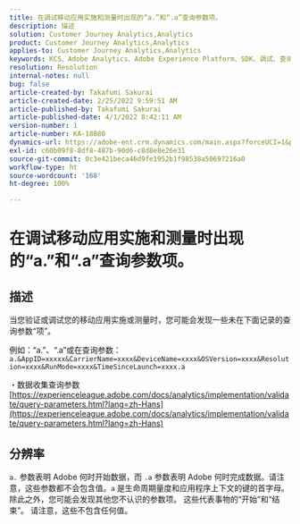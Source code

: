```yaml
---
title: 在调试移动应用实施和测量时出现的“a.”和“.a”查询参数项。
description: 描述
solution: Customer Journey Analytics,Analytics
product: Customer Journey Analytics,Analytics
applies-to: Customer Journey Analytics,Analytics
keywords: KCS、Adobe Analytics、Adobe Experience Platform、SDK、调试、查询参数
resolution: Resolution
internal-notes: null
bug: false
article-created-by: Takafumi Sakurai
article-created-date: 2/25/2022 9:59:51 AM
article-published-by: Takafumi Sakurai
article-published-date: 4/1/2022 8:42:11 AM
version-number: 1
article-number: KA-18080
dynamics-url: https://adobe-ent.crm.dynamics.com/main.aspx?forceUCI=1&pagetype=entityrecord&etn=knowledgearticle&id=8e2808ab-2196-ec11-b400-000d3a58ba2e
exl-id: c60b09f8-8df8-487b-90d6-c8d8e8e26e31
source-git-commit: 0c3e421beca46d9fe1952b1f98538a50697216a0
workflow-type: ht
source-wordcount: '168'
ht-degree: 100%

---
```


# 在调试移动应用实施和测量时出现的“a.”和“.a”查询参数项。

## 描述


当您验证或调试您的移动应用实施或测量时，您可能会发现一些未在下面记录的查询参数“项”。

例如：“a.”、“.a”或在查询参数：`a.&AppID=xxxxx&CarrierName=xxxx&DeviceName=xxxx&OSVersion=xxxx&Resolution=xxxx&RunMode=xxxx&TimeSinceLaunch=xxxx.a `

・数据收集查询参数
[https://experienceleague.adobe.com/docs/analytics/implementation/validate/query-parameters.html?lang=zh-Hans](https://experienceleague.adobe.com/docs/analytics/implementation/validate/query-parameters.html?lang=zh-Hans)




## 分辨率


`a.` 参数表明 Adobe 何时开始数据，而 `.a` 参数表明 Adobe 何时完成数据。请注意，这些参数都不会包含值。`a` 是生命周期量度和应用程序上下文的键的首字母。 除此之外，您可能会发现其他您不认识的参数项。 这些代表事物的“开始”和“结束”。 请注意，这些不包含任何值。
